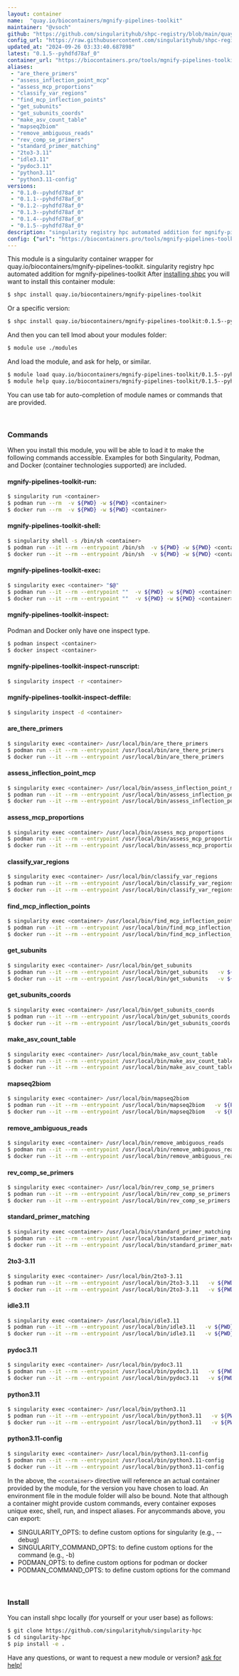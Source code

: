 ```yaml
---
layout: container
name:  "quay.io/biocontainers/mgnify-pipelines-toolkit"
maintainer: "@vsoch"
github: "https://github.com/singularityhub/shpc-registry/blob/main/quay.io/biocontainers/mgnify-pipelines-toolkit/container.yaml"
config_url: "https://raw.githubusercontent.com/singularityhub/shpc-registry/main/quay.io/biocontainers/mgnify-pipelines-toolkit/container.yaml"
updated_at: "2024-09-26 03:33:40.687898"
latest: "0.1.5--pyhdfd78af_0"
container_url: "https://biocontainers.pro/tools/mgnify-pipelines-toolkit"
aliases:
 - "are_there_primers"
 - "assess_inflection_point_mcp"
 - "assess_mcp_proportions"
 - "classify_var_regions"
 - "find_mcp_inflection_points"
 - "get_subunits"
 - "get_subunits_coords"
 - "make_asv_count_table"
 - "mapseq2biom"
 - "remove_ambiguous_reads"
 - "rev_comp_se_primers"
 - "standard_primer_matching"
 - "2to3-3.11"
 - "idle3.11"
 - "pydoc3.11"
 - "python3.11"
 - "python3.11-config"
versions:
 - "0.1.0--pyhdfd78af_0"
 - "0.1.1--pyhdfd78af_0"
 - "0.1.2--pyhdfd78af_0"
 - "0.1.3--pyhdfd78af_0"
 - "0.1.4--pyhdfd78af_0"
 - "0.1.5--pyhdfd78af_0"
description: "singularity registry hpc automated addition for mgnify-pipelines-toolkit"
config: {"url": "https://biocontainers.pro/tools/mgnify-pipelines-toolkit", "maintainer": "@vsoch", "description": "singularity registry hpc automated addition for mgnify-pipelines-toolkit", "latest": {"0.1.5--pyhdfd78af_0": "sha256:72dd667296c3b620bf255ad2afc3bd685b04e6aaf745f3aaae65241cf719d73d"}, "tags": {"0.1.0--pyhdfd78af_0": "sha256:2c88d8620818ec1a05a9943ea7328d1a4c10cbd5557756441e880ea511dbc7e0", "0.1.1--pyhdfd78af_0": "sha256:cff8ea49397260fb96f670e50d5aa1542ebb62d3a58760dee26cdcd9e0fa091f", "0.1.2--pyhdfd78af_0": "sha256:f8940745754cdaa2a5db03c045affdb8cde1573a0be1dade76cb049f8058bcd5", "0.1.3--pyhdfd78af_0": "sha256:cb63fdb3f112c9d7bff5a01142c858d875997aa542d0df84d7b44c3051c4fa18", "0.1.4--pyhdfd78af_0": "sha256:638693bd695c8543c244e108fbae04b3a74bab06d7c0ace52a00be1b071298a5", "0.1.5--pyhdfd78af_0": "sha256:72dd667296c3b620bf255ad2afc3bd685b04e6aaf745f3aaae65241cf719d73d"}, "docker": "quay.io/biocontainers/mgnify-pipelines-toolkit", "aliases": {"are_there_primers": "/usr/local/bin/are_there_primers", "assess_inflection_point_mcp": "/usr/local/bin/assess_inflection_point_mcp", "assess_mcp_proportions": "/usr/local/bin/assess_mcp_proportions", "classify_var_regions": "/usr/local/bin/classify_var_regions", "find_mcp_inflection_points": "/usr/local/bin/find_mcp_inflection_points", "get_subunits": "/usr/local/bin/get_subunits", "get_subunits_coords": "/usr/local/bin/get_subunits_coords", "make_asv_count_table": "/usr/local/bin/make_asv_count_table", "mapseq2biom": "/usr/local/bin/mapseq2biom", "remove_ambiguous_reads": "/usr/local/bin/remove_ambiguous_reads", "rev_comp_se_primers": "/usr/local/bin/rev_comp_se_primers", "standard_primer_matching": "/usr/local/bin/standard_primer_matching", "2to3-3.11": "/usr/local/bin/2to3-3.11", "idle3.11": "/usr/local/bin/idle3.11", "pydoc3.11": "/usr/local/bin/pydoc3.11", "python3.11": "/usr/local/bin/python3.11", "python3.11-config": "/usr/local/bin/python3.11-config"}}
---
```


This module is a singularity container wrapper for quay.io/biocontainers/mgnify-pipelines-toolkit.
singularity registry hpc automated addition for mgnify-pipelines-toolkit
After [installing shpc](#install) you will want to install this container module:


```bash
$ shpc install quay.io/biocontainers/mgnify-pipelines-toolkit
```

Or a specific version:

```bash
$ shpc install quay.io/biocontainers/mgnify-pipelines-toolkit:0.1.5--pyhdfd78af_0
```

And then you can tell lmod about your modules folder:

```bash
$ module use ./modules
```

And load the module, and ask for help, or similar.

```bash
$ module load quay.io/biocontainers/mgnify-pipelines-toolkit/0.1.5--pyhdfd78af_0
$ module help quay.io/biocontainers/mgnify-pipelines-toolkit/0.1.5--pyhdfd78af_0
```

You can use tab for auto-completion of module names or commands that are provided.

<br>

### Commands

When you install this module, you will be able to load it to make the following commands accessible.
Examples for both Singularity, Podman, and Docker (container technologies supported) are included.

#### mgnify-pipelines-toolkit-run:

```bash
$ singularity run <container>
$ podman run --rm  -v ${PWD} -w ${PWD} <container>
$ docker run --rm  -v ${PWD} -w ${PWD} <container>
```

#### mgnify-pipelines-toolkit-shell:

```bash
$ singularity shell -s /bin/sh <container>
$ podman run --it --rm --entrypoint /bin/sh  -v ${PWD} -w ${PWD} <container>
$ docker run --it --rm --entrypoint /bin/sh  -v ${PWD} -w ${PWD} <container>
```

#### mgnify-pipelines-toolkit-exec:

```bash
$ singularity exec <container> "$@"
$ podman run --it --rm --entrypoint ""  -v ${PWD} -w ${PWD} <container> "$@"
$ docker run --it --rm --entrypoint ""  -v ${PWD} -w ${PWD} <container> "$@"
```

#### mgnify-pipelines-toolkit-inspect:

Podman and Docker only have one inspect type.

```bash
$ podman inspect <container>
$ docker inspect <container>
```

#### mgnify-pipelines-toolkit-inspect-runscript:

```bash
$ singularity inspect -r <container>
```

#### mgnify-pipelines-toolkit-inspect-deffile:

```bash
$ singularity inspect -d <container>
```


#### are_there_primers

```bash
$ singularity exec <container> /usr/local/bin/are_there_primers
$ podman run --it --rm --entrypoint /usr/local/bin/are_there_primers   -v ${PWD} -w ${PWD} <container> -c " $@"
$ docker run --it --rm --entrypoint /usr/local/bin/are_there_primers   -v ${PWD} -w ${PWD} <container> -c " $@"
```


#### assess_inflection_point_mcp

```bash
$ singularity exec <container> /usr/local/bin/assess_inflection_point_mcp
$ podman run --it --rm --entrypoint /usr/local/bin/assess_inflection_point_mcp   -v ${PWD} -w ${PWD} <container> -c " $@"
$ docker run --it --rm --entrypoint /usr/local/bin/assess_inflection_point_mcp   -v ${PWD} -w ${PWD} <container> -c " $@"
```


#### assess_mcp_proportions

```bash
$ singularity exec <container> /usr/local/bin/assess_mcp_proportions
$ podman run --it --rm --entrypoint /usr/local/bin/assess_mcp_proportions   -v ${PWD} -w ${PWD} <container> -c " $@"
$ docker run --it --rm --entrypoint /usr/local/bin/assess_mcp_proportions   -v ${PWD} -w ${PWD} <container> -c " $@"
```


#### classify_var_regions

```bash
$ singularity exec <container> /usr/local/bin/classify_var_regions
$ podman run --it --rm --entrypoint /usr/local/bin/classify_var_regions   -v ${PWD} -w ${PWD} <container> -c " $@"
$ docker run --it --rm --entrypoint /usr/local/bin/classify_var_regions   -v ${PWD} -w ${PWD} <container> -c " $@"
```


#### find_mcp_inflection_points

```bash
$ singularity exec <container> /usr/local/bin/find_mcp_inflection_points
$ podman run --it --rm --entrypoint /usr/local/bin/find_mcp_inflection_points   -v ${PWD} -w ${PWD} <container> -c " $@"
$ docker run --it --rm --entrypoint /usr/local/bin/find_mcp_inflection_points   -v ${PWD} -w ${PWD} <container> -c " $@"
```


#### get_subunits

```bash
$ singularity exec <container> /usr/local/bin/get_subunits
$ podman run --it --rm --entrypoint /usr/local/bin/get_subunits   -v ${PWD} -w ${PWD} <container> -c " $@"
$ docker run --it --rm --entrypoint /usr/local/bin/get_subunits   -v ${PWD} -w ${PWD} <container> -c " $@"
```


#### get_subunits_coords

```bash
$ singularity exec <container> /usr/local/bin/get_subunits_coords
$ podman run --it --rm --entrypoint /usr/local/bin/get_subunits_coords   -v ${PWD} -w ${PWD} <container> -c " $@"
$ docker run --it --rm --entrypoint /usr/local/bin/get_subunits_coords   -v ${PWD} -w ${PWD} <container> -c " $@"
```


#### make_asv_count_table

```bash
$ singularity exec <container> /usr/local/bin/make_asv_count_table
$ podman run --it --rm --entrypoint /usr/local/bin/make_asv_count_table   -v ${PWD} -w ${PWD} <container> -c " $@"
$ docker run --it --rm --entrypoint /usr/local/bin/make_asv_count_table   -v ${PWD} -w ${PWD} <container> -c " $@"
```


#### mapseq2biom

```bash
$ singularity exec <container> /usr/local/bin/mapseq2biom
$ podman run --it --rm --entrypoint /usr/local/bin/mapseq2biom   -v ${PWD} -w ${PWD} <container> -c " $@"
$ docker run --it --rm --entrypoint /usr/local/bin/mapseq2biom   -v ${PWD} -w ${PWD} <container> -c " $@"
```


#### remove_ambiguous_reads

```bash
$ singularity exec <container> /usr/local/bin/remove_ambiguous_reads
$ podman run --it --rm --entrypoint /usr/local/bin/remove_ambiguous_reads   -v ${PWD} -w ${PWD} <container> -c " $@"
$ docker run --it --rm --entrypoint /usr/local/bin/remove_ambiguous_reads   -v ${PWD} -w ${PWD} <container> -c " $@"
```


#### rev_comp_se_primers

```bash
$ singularity exec <container> /usr/local/bin/rev_comp_se_primers
$ podman run --it --rm --entrypoint /usr/local/bin/rev_comp_se_primers   -v ${PWD} -w ${PWD} <container> -c " $@"
$ docker run --it --rm --entrypoint /usr/local/bin/rev_comp_se_primers   -v ${PWD} -w ${PWD} <container> -c " $@"
```


#### standard_primer_matching

```bash
$ singularity exec <container> /usr/local/bin/standard_primer_matching
$ podman run --it --rm --entrypoint /usr/local/bin/standard_primer_matching   -v ${PWD} -w ${PWD} <container> -c " $@"
$ docker run --it --rm --entrypoint /usr/local/bin/standard_primer_matching   -v ${PWD} -w ${PWD} <container> -c " $@"
```


#### 2to3-3.11

```bash
$ singularity exec <container> /usr/local/bin/2to3-3.11
$ podman run --it --rm --entrypoint /usr/local/bin/2to3-3.11   -v ${PWD} -w ${PWD} <container> -c " $@"
$ docker run --it --rm --entrypoint /usr/local/bin/2to3-3.11   -v ${PWD} -w ${PWD} <container> -c " $@"
```


#### idle3.11

```bash
$ singularity exec <container> /usr/local/bin/idle3.11
$ podman run --it --rm --entrypoint /usr/local/bin/idle3.11   -v ${PWD} -w ${PWD} <container> -c " $@"
$ docker run --it --rm --entrypoint /usr/local/bin/idle3.11   -v ${PWD} -w ${PWD} <container> -c " $@"
```


#### pydoc3.11

```bash
$ singularity exec <container> /usr/local/bin/pydoc3.11
$ podman run --it --rm --entrypoint /usr/local/bin/pydoc3.11   -v ${PWD} -w ${PWD} <container> -c " $@"
$ docker run --it --rm --entrypoint /usr/local/bin/pydoc3.11   -v ${PWD} -w ${PWD} <container> -c " $@"
```


#### python3.11

```bash
$ singularity exec <container> /usr/local/bin/python3.11
$ podman run --it --rm --entrypoint /usr/local/bin/python3.11   -v ${PWD} -w ${PWD} <container> -c " $@"
$ docker run --it --rm --entrypoint /usr/local/bin/python3.11   -v ${PWD} -w ${PWD} <container> -c " $@"
```


#### python3.11-config

```bash
$ singularity exec <container> /usr/local/bin/python3.11-config
$ podman run --it --rm --entrypoint /usr/local/bin/python3.11-config   -v ${PWD} -w ${PWD} <container> -c " $@"
$ docker run --it --rm --entrypoint /usr/local/bin/python3.11-config   -v ${PWD} -w ${PWD} <container> -c " $@"
```



In the above, the `<container>` directive will reference an actual container provided
by the module, for the version you have chosen to load. An environment file in the
module folder will also be bound. Note that although a container
might provide custom commands, every container exposes unique exec, shell, run, and
inspect aliases. For anycommands above, you can export:

 - SINGULARITY_OPTS: to define custom options for singularity (e.g., --debug)
 - SINGULARITY_COMMAND_OPTS: to define custom options for the command (e.g., -b)
 - PODMAN_OPTS: to define custom options for podman or docker
 - PODMAN_COMMAND_OPTS: to define custom options for the command

<br>

### Install

You can install shpc locally (for yourself or your user base) as follows:

```bash
$ git clone https://github.com/singularityhub/singularity-hpc
$ cd singularity-hpc
$ pip install -e .
```

Have any questions, or want to request a new module or version? [ask for help!](https://github.com/singularityhub/singularity-hpc/issues)